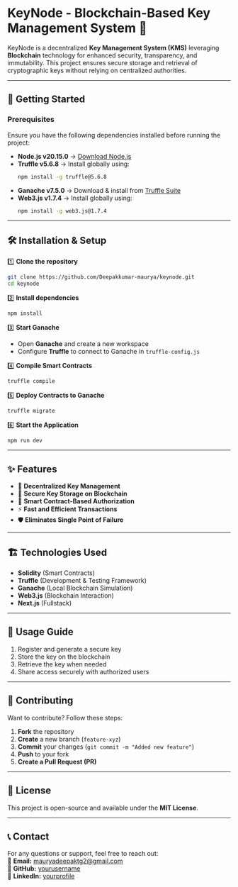 # **KeyNode - Blockchain-Based Key Management System** 🔑

KeyNode is a decentralized **Key Management System (KMS)** leveraging **Blockchain** technology for enhanced security, transparency, and immutability. This project ensures secure storage and retrieval of cryptographic keys without relying on centralized authorities.

---

## 🚀 **Getting Started**

### **Prerequisites**  
Ensure you have the following dependencies installed before running the project:  

- **Node.js v20.15.0** → [Download Node.js](https://nodejs.org/)  
- **Truffle v5.6.8** → Install globally using:  
  ```sh
  npm install -g truffle@5.6.8
  ```
- **Ganache v7.5.0** → Download & install from [Truffle Suite](https://trufflesuite.com/ganache/)  
- **Web3.js v1.7.4** → Install globally using:  
  ```sh
  npm install -g web3.js@1.7.4
  ```

---

## 🛠️ **Installation & Setup**

1️⃣ **Clone the repository**  
```sh
git clone https://github.com/Deepakkumar-maurya/keynode.git
cd keynode
```

2️⃣ **Install dependencies**  
```sh
npm install
```

3️⃣ **Start Ganache**  
- Open **Ganache** and create a new workspace  
- Configure **Truffle** to connect to Ganache in `truffle-config.js`

4️⃣ **Compile Smart Contracts**  
```sh
truffle compile
```

5️⃣ **Deploy Contracts to Ganache**  
```sh
truffle migrate
```

6️⃣ **Start the Application**  
```sh
npm run dev
```

---

## ✨ **Features**
- 🔐 **Decentralized Key Management**  
- 🔑 **Secure Key Storage on Blockchain**  
- 📜 **Smart Contract-Based Authorization**  
- ⚡ **Fast and Efficient Transactions**  
- 🛡️ **Eliminates Single Point of Failure**  

---

## 🏗️ **Technologies Used**
- **Solidity** (Smart Contracts)
- **Truffle** (Development & Testing Framework)
- **Ganache** (Local Blockchain Simulation)
- **Web3.js** (Blockchain Interaction)
- **Next.js** (Fullstack)

---

## 📌 **Usage Guide**
1. Register and generate a secure key  
2. Store the key on the blockchain  
3. Retrieve the key when needed  
4. Share access securely with authorized users  

---

## 👥 **Contributing**
Want to contribute? Follow these steps:  
1. **Fork** the repository  
2. **Create** a new branch (`feature-xyz`)  
3. **Commit** your changes (`git commit -m "Added new feature"`)  
4. **Push** to your fork  
5. **Create a Pull Request (PR)**  

---

## 📄 **License**
This project is open-source and available under the **MIT License**.

---

## 📞 **Contact**
For any questions or support, feel free to reach out:  
📧 **Email:** mauryadeepaktg2@gmail.com  
🐙 **GitHub:** [yourusername](https://github.com/Deepakkumar-Maurya)  
🔗 **LinkedIn:** [yourprofile](https://linkedin.com/in/yourprofile)  
